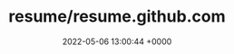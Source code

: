 ---
title: "resume/resume.github.com"
link: "https://github.com/resume/resume.github.com"
date: "2022-05-06 13:00:44 +0000"
description: "Resumes generated using the GitHub informations"
category: "github"
---